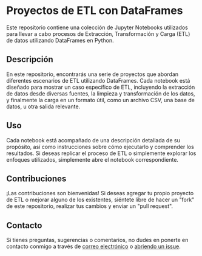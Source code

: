 # Proyectos de ETL con DataFrames

Este repositorio contiene una colección de Jupyter Notebooks utilizados para llevar a cabo procesos de Extracción, Transformación y Carga (ETL) de datos utilizando DataFrames en Python.

## Descripción
En este repositorio, encontrarás una serie de proyectos que abordan diferentes escenarios de ETL utilizando DataFrames. Cada notebook está diseñado para mostrar un caso específico de ETL, incluyendo la extracción de datos desde diversas fuentes, la limpieza y transformación de los datos, y finalmente la carga en un formato útil, como un archivo CSV, una base de datos, u otra salida relevante.

## Uso
Cada notebook está acompañado de una descripción detallada de su propósito, así como instrucciones sobre cómo ejecutarlo y comprender los resultados. Si deseas replicar el proceso de ETL o simplemente explorar los enfoques utilizados, simplemente abre el notebook correspondiente.

## Contribuciones
¡Las contribuciones son bienvenidas! Si deseas agregar tu propio proyecto de ETL o mejorar alguno de los existentes, siéntete libre de hacer un "fork" de este repositorio, realizar tus cambios y enviar un "pull request".

## Contacto
Si tienes preguntas, sugerencias o comentarios, no dudes en ponerte en contacto conmigo a través de [correo electrónico](imixqanil@gmail.com) o [abriendo un issue](https://github.com/swarden7/dataframe_etl_project/issues).
